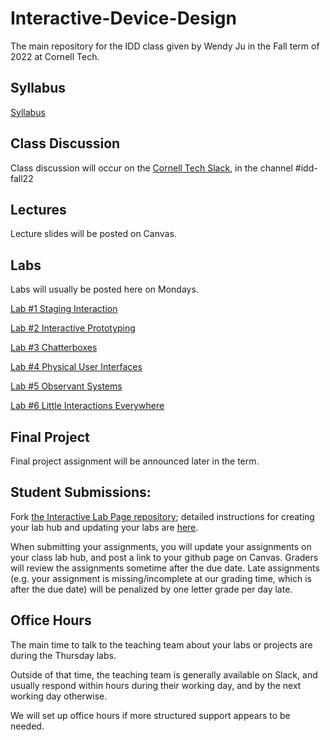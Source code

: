 # Interactive-Device-Design
The main repository for the IDD class given by Wendy Ju in the Fall term of 2022 at Cornell Tech.

## Syllabus
[Syllabus](https://canvas.cornell.edu/courses/33420/assignments/syllabus) 

## Class Discussion
Class discussion will occur on the [Cornell Tech Slack](https://cornelltech.slack.com), in the channel #idd-fall22

## Lectures
Lecture slides will be posted on Canvas.


## Labs
Labs will usually be posted here on Mondays.


[Lab #1 Staging Interaction](https://github.com/FAR-Lab/Interactive-Lab-Hub/blob/Fall2022/Lab%201)

[Lab #2 Interactive Prototyping](https://github.com/FAR-Lab/Interactive-Lab-Hub/blob/Fall2022/Lab%202)

[Lab #3 Chatterboxes](https://github.com/FAR-Lab/Interactive-Lab-Hub/tree/Fall2022/Lab%203)

[Lab #4 Physical User Interfaces](https://github.com/FAR-Lab/Interactive-Lab-Hub/tree/Fall2022/Lab%204)

[Lab #5 Observant Systems](https://github.com/FAR-Lab/Interactive-Lab-Hub/tree/Fall2022/Lab%205)

[Lab #6 Little Interactions Everywhere](https://github.com/FAR-Lab/Interactive-Lab-Hub/tree/Fall2022/Lab%206)



## Final Project

Final project assignment will be announced later in the term.

<!---(https://github.com/FAR-Lab/Developing-and-Designing-Interactive-Devices/blob/2022Fall/FinalProject.md)--->



## Student Submissions:

Fork  [the Interactive Lab Page repository](https://github.com/FAR-Lab/Interactive-Lab-Hub); detailed instructions for creating your lab hub and updating your labs are [here](https://github.com/FAR-Lab/Developing-and-Designing-Interactive-Devices/blob/2022Fall/readings/Submitting%20Labs.md).

When submitting your assignments, you will update your assignments on your class lab hub, and post a link to your github page on Canvas. Graders will review the assignments sometime after the due date. Late assignments (e.g. your assignment is missing/incomplete at our grading time, which is after the due date) will be penalized by one letter grade per day late.



## Office Hours 

The main time to talk to the teaching team about your labs or projects are during the Thursday labs. 

Outside of that time, the teaching team is generally available on Slack, and usually respond within hours during their working day, and by the next working day otherwise. 

We will set up office hours if more structured support appears to be needed.
